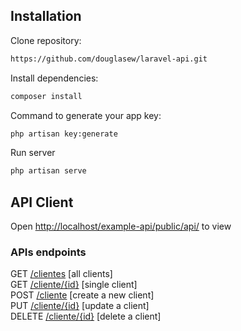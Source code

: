 ## Installation

Clone repository:
```sh
https://github.com/douglasew/laravel-api.git
```
Install dependencies:
```sh
composer install
```
Command to generate your app key:
```sh
php artisan key:generate
```
Run server
```sh
php artisan serve
```
## API Client
Open [http://localhost/example-api/public/api/](http://localhost/example-api/public/api/) to view

### APIs endpoints

GET  [/clientes](http://localhost/example-api/public/api/clientes)  [all clients]  
GET  [/cliente/{id}](http://localhost/example-api/public/api/clientes/id)  [single client]  
POST  [/cliente](http://localhost/example-api/public/api/cliente)  [create a new client]  
PUT  [/cliente/{id}](http://localhost/example-api/public/api/clientes/id)  [update a client]  
DELETE  [/cliente/{id}](http://localhost/example-api/public/api/clientes/id)  [delete a client]
